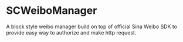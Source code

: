 SCWeiboManager
==============

A block style weibo manager build on top of official Sina Weibo SDK to provide easy way to authorize and make http request.
